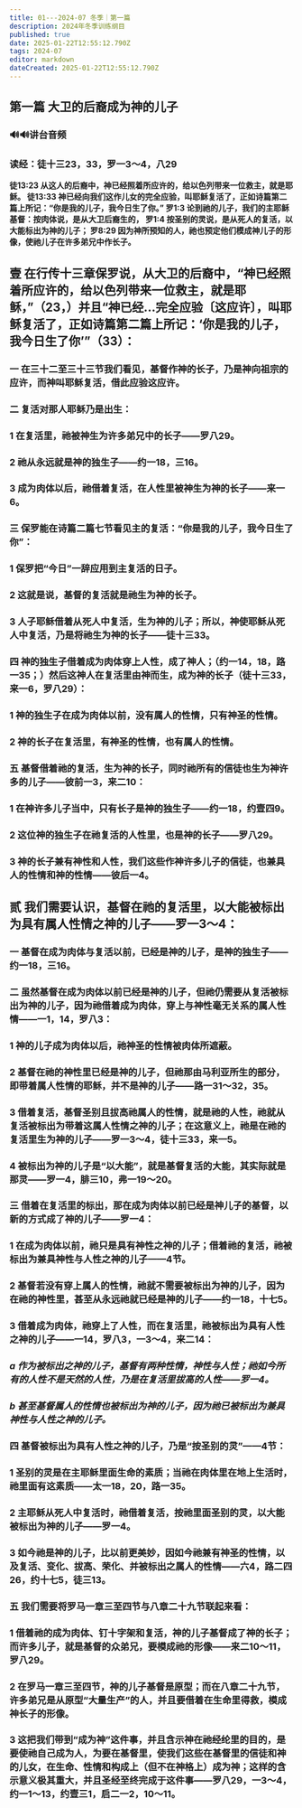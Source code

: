 ```yaml
---
title: 01---2024-07 冬季｜第一篇
description: 2024年冬季训练纲目
published: true
date: 2025-01-22T12:55:12.790Z
tags: 2024-07
editor: markdown
dateCreated: 2025-01-22T12:55:12.790Z
---
```


## 第一篇   大卫的后裔成为神的儿子

### 🔊🔊讲台音频

### 读经：徒十三23，33，罗一3～4，八29

**徒13:23	从这人的后裔中，神已经照着所应许的，给以色列带来一位救主，就是耶稣。 徒13:33	神已经向我们这作儿女的完全应验，叫耶稣复活了，正如诗篇第二篇上所记：“你是我的儿子，我今日生了你。” 罗1:3	论到祂的儿子，我们的主耶稣基督：按肉体说，是从大卫后裔生的， 罗1:4	按圣别的灵说，是从死人的复活，以大能标出为神的儿子； 罗8:29	因为神所预知的人，祂也预定他们模成神儿子的形像，使祂儿子在许多弟兄中作长子。**

## 壹	在行传十三章保罗说，从大卫的后裔中，“神已经照着所应许的，给以色列带来一位救主，就是耶稣，”（23，）并且“神已经…完全应验〔这应许〕，叫耶稣复活了，正如诗篇第二篇上所记：‘你是我的儿子，我今日生了你’”（33）：

### 一	在三十二至三十三节我们看见，基督作神的长子，乃是神向祖宗的应许，而神叫耶稣复活，借此应验这应许。

### 二	复活对那人耶稣乃是出生：

### 1	在复活里，祂被神生为许多弟兄中的长子——罗八29。

### 2	祂从永远就是神的独生子——约一18，三16。

### 3	成为肉体以后，祂借着复活，在人性里被神生为神的长子——来一6。

### 三	保罗能在诗篇二篇七节看见主的复活：“你是我的儿子，我今日生了你”：

### 1	保罗把“今日”一辞应用到主复活的日子。

### 2	这就是说，基督的复活就是祂生为神的长子。

### 3	人子耶稣借着从死人中复活，生为神的儿子；所以，神使耶稣从死人中复活，乃是将祂生为神的长子——徒十三33。

### 四	神的独生子借着成为肉体穿上人性，成了神人；（约一14，18，路一35；）然后这神人在复活里由神而生，成为神的长子（徒十三33，来一6，罗八29）：

### 1	神的独生子在成为肉体以前，没有属人的性情，只有神圣的性情。

### 2	神的长子在复活里，有神圣的性情，也有属人的性情。

### 五	基督借着祂的复活，生为神的长子，同时祂所有的信徒也生为神许多的儿子——彼前一3，来二10：

### 1	在神许多儿子当中，只有长子是神的独生子——约一18，约壹四9。

### 2	这位神的独生子在祂复活的人性里，也是神的长子——罗八29。

### 3	神的长子兼有神性和人性，我们这些作神许多儿子的信徒，也兼具人的性情和神的性情——彼后一4。

## 贰	我们需要认识，基督在祂的复活里，以大能被标出为具有属人性情之神的儿子——罗一3～4：

### 一	基督在成为肉体与复活以前，已经是神的儿子，是神的独生子——约一18，三16。

### 二	虽然基督在成为肉体以前已经是神的儿子，但祂仍需要从复活被标出为神的儿子，因为祂借着成为肉体，穿上与神性毫无关系的属人性情——一1，14，罗八3：

### 1	神的儿子成为肉体以后，祂神圣的性情被肉体所遮蔽。

### 2	基督在祂的神性里已经是神的儿子，但祂那由马利亚所生的部分，即带着属人性情的耶稣，并不是神的儿子——路一31～32，35。

### 3	借着复活，基督圣别且拔高祂属人的性情，就是祂的人性，祂就从复活被标出为带着这属人性情之神的儿子；在这意义上，祂是在祂的复活里生为神的儿子——罗一3～4，徒十三33，来一5。

### 4	被标出为神的儿子是“以大能”，就是基督复活的大能，其实际就是那灵——罗一4，腓三10，弗一19～20。

### 三	借着在复活里的标出，那在成为肉体以前已经是神儿子的基督，以新的方式成了神的儿子——罗一4：

### 1	在成为肉体以前，祂只是具有神性之神的儿子；借着祂的复活，祂被标出为兼具神性与人性之神的儿子——4节。

### 2	基督若没有穿上属人的性情，祂就不需要被标出为神的儿子，因为在祂的神性里，甚至从永远祂就已经是神的儿子——约一18，十七5。

### 3	借着成为肉体，祂穿上了人性，而在复活里，祂被标出为具有人性之神的儿子——一14，罗八3，一3～4，来二14：

### *a	作为被标出之神的儿子，基督有两种性情，神性与人性；祂如今所有的人性不是天然的人性，乃是在复活里拔高的人性——罗一4。*

### *b	甚至基督属人的性情也被标出为神的儿子，因为祂已被标出为兼具神性与人性之神的儿子。*

### 四	基督被标出为具有人性之神的儿子，乃是“按圣别的灵”——4节：

### 1	圣别的灵是在主耶稣里面生命的素质；当祂在肉体里在地上生活时，祂里面有这素质——太一18，20，路一35。

### 2	主耶稣从死人中复活时，祂借着复活，按祂里面圣别的灵，以大能被标出为神的儿子——罗一4。

### 3	如今祂是神的儿子，比以前更美妙，因如今祂兼有神圣的性情，以及复活、变化、拔高、荣化、并被标出之属人的性情——六4，路二四26，约十七5，徒三13。

### 五	我们需要将罗马一章三至四节与八章二十九节联起来看：

### 1	借着祂的成为肉体、钉十字架和复活，神的儿子基督成了神的长子；而许多儿子，就是基督的众弟兄，要模成祂的形像——来二10～11，罗八29。

### 2	在罗马一章三至四节，神的儿子基督是原型；而在八章二十九节，许多弟兄是从原型“大量生产”的人，并且要借着在生命里得救，模成神长子的形像。

### 3	这把我们带到“成为神”这件事，并且含示神在祂经纶里的目的，是要使祂自己成为人，为要在基督里，使我们这些在基督里的信徒和神的儿女，在生命、性情和构成上（但不在神格上）成为神；这样的含示意义极其重大，并且圣经至终完成于这件事——罗八29，一3～4，约一1～13，约壹三1，启二一2，10～11。
<!-- Google tag (gtag.js) -->
<script async src="https://www.googletagmanager.com/gtag/js?id=G-1P8709Z16T"></script>
<script>
  window.dataLayer = window.dataLayer || [];
  function gtag(){dataLayer.push(arguments);}
  gtag('js', new Date());

  gtag('config', 'G-1P8709Z16T');
</script>
